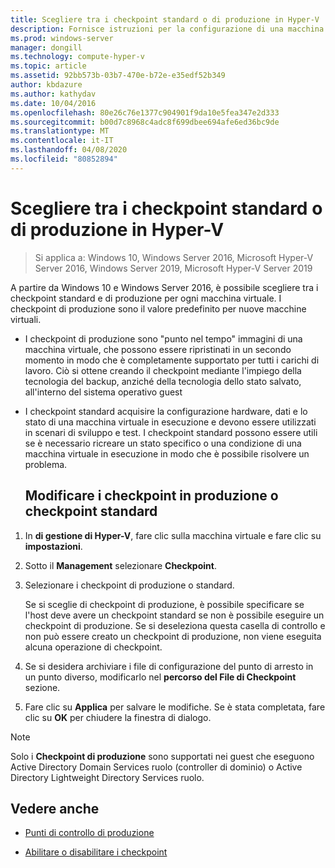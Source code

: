 ```yaml
---
title: Scegliere tra i checkpoint standard o di produzione in Hyper-V
description: Fornisce istruzioni per la configurazione di una macchina virtuale per l'utilizzo di checkpoint standard o di produzione
ms.prod: windows-server
manager: dongill
ms.technology: compute-hyper-v
ms.topic: article
ms.assetid: 92bb573b-03b7-470e-b72e-e35edf52b349
author: kbdazure
ms.author: kathydav
ms.date: 10/04/2016
ms.openlocfilehash: 80e26c76e1377c904901f9da10e5fea347e2d333
ms.sourcegitcommit: b00d7c8968c4adc8f699dbee694afe6ed36bc9de
ms.translationtype: MT
ms.contentlocale: it-IT
ms.lasthandoff: 04/08/2020
ms.locfileid: "80852894"
---
```

# <a name="choose-between-standard-or-production-checkpoints-in-hyper-v"></a>Scegliere tra i checkpoint standard o di produzione in Hyper-V

>Si applica a: Windows 10, Windows Server 2016, Microsoft Hyper-V Server 2016, Windows Server 2019, Microsoft Hyper-V Server 2019

  
A partire da Windows 10 e Windows Server 2016, è possibile scegliere tra i checkpoint standard e di produzione per ogni macchina virtuale. I checkpoint di produzione sono il valore predefinito per nuove macchine virtuali.
  
- I checkpoint di produzione sono "punto nel tempo" immagini di una macchina virtuale, che possono essere ripristinati in un secondo momento in modo che è completamente supportato per tutti i carichi di lavoro. Ciò si ottene creando il checkpoint mediante l'impiego della tecnologia del backup, anziché della tecnologia dello stato salvato, all'interno del sistema operativo guest  
  
- I checkpoint standard acquisire la configurazione hardware, dati e lo stato di una macchina virtuale in esecuzione e devono essere utilizzati in scenari di sviluppo e test. I checkpoint standard possono essere utili se è necessario ricreare un stato specifico o una condizione di una macchina virtuale in esecuzione in modo che è possibile risolvere un problema.  
 
  ## <a name="change-checkpoints-to-production-or-standard-checkpoints"></a>Modificare i checkpoint in produzione o checkpoint standard  
  
1.  In **di gestione di Hyper-V**, fare clic sulla macchina virtuale e fare clic su **impostazioni**.  
  
2.  Sotto il **Management** selezionare **Checkpoint**.  
  
3.  Selezionare i checkpoint di produzione o standard.  
  
    Se si sceglie di checkpoint di produzione, è possibile specificare se l'host deve avere un checkpoint standard se non è possibile eseguire un checkpoint di produzione. Se si deseleziona questa casella di controllo e non può essere creato un checkpoint di produzione, non viene eseguita alcuna operazione di checkpoint.  
  
4.  Se si desidera archiviare i file di configurazione del punto di arresto in un punto diverso, modificarlo nel **percorso del File di Checkpoint** sezione.  
  
5.  Fare clic su **Applica** per salvare le modifiche. Se è stata completata, fare clic su **OK** per chiudere la finestra di dialogo.  
  
> [!NOTE]
> Solo i **Checkpoint di produzione** sono supportati nei guest che eseguono Active Directory Domain Services ruolo (controller di dominio) o Active Directory Lightweight Directory Services ruolo.

## <a name="see-also"></a>Vedere anche  
  
-   [Punti di controllo di produzione](../What-s-new-in-Hyper-V-on-Windows.md#production-checkpoints-new)  
  
-   [Abilitare o disabilitare i checkpoint](Enable-or-disable-checkpoints-in-Hyper-V.md)  
  



